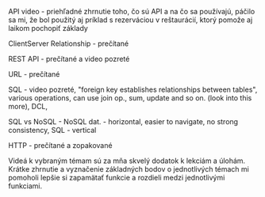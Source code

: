 
API video - priehľadné zhrnutie toho, čo sú API a na čo sa používajú, páčilo sa mi, že bol použitý aj príklad s rezerváciou v reštaurácií, ktorý pomože aj laikom pochopiť základy

ClientServer Relationship - prečítané 

REST API - prečítané a video pozreté 

URL - prečítané

SQL - video pozreté, "foreign key establishes relationships between tables", various operations, can use join op., sum, update and so on. (look into this more), DCL, 

SQL vs NoSQL - NoSQL dat. - horizontal, easier to navigate, no strong consistency, SQL - vertical 

HTTP - prečítané a zopakované 

Videá k vybraným témam sú za mňa skvelý dodatok k lekciám a úlohám. Krátke zhrnutie a vyznačenie základných bodov o jednotlivých témach mi pomoholi lepšie si zapamätať funkcie a rozdieli medzi jednotlivými funkciami. 
